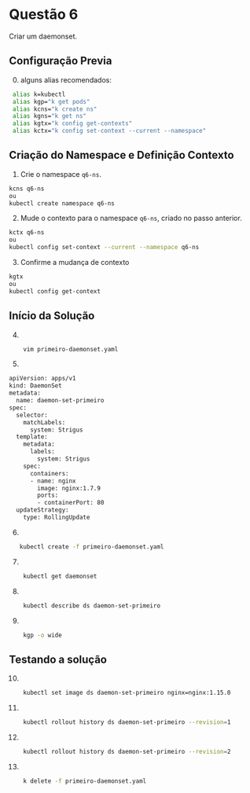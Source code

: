 # Questão 6

Criar um daemonset.

## Configuração Previa
0. alguns alias recomendados:
```bash
 alias k=kubectl
 alias kgp="k get pods"
 alias kcns="k create ns"
 alias kgns="k get ns"
 alias kgtx="k config get-contexts"
 alias kctx="k config set-context --current --namespace"
```
## Criação do Namespace e Definição Contexto 
1. Crie o namespace `q6-ns`.
```bash
kcns q6-ns
ou
kubectl create namespace q6-ns
```
2. Mude o contexto para o namespace `q6-ns`, criado no passo anterior.
```bash
kctx q6-ns
ou
kubectl config set-context --current --namespace q6-ns
```
3. Confirme a mudança de contexto
```bash
kgtx
ou
kubectl config get-context
```

## Início da Solução
4. 
```bash
    vim primeiro-daemonset.yaml
```
5. 
```bash
apiVersion: apps/v1
kind: DaemonSet
metadata:
  name: daemon-set-primeiro
spec:
  selector:
    matchLabels:
      system: Strigus
  template:
    metadata:
      labels:
        system: Strigus
    spec:
      containers:
      - name: nginx
        image: nginx:1.7.9
        ports:
        - containerPort: 80
  updateStrategy:
    type: RollingUpdate
```
6. 
```bash
   kubectl create -f primeiro-daemonset.yaml
```
7. 
```bash
    kubectl get daemonset
```
8. 
```bash
    kubectl describe ds daemon-set-primeiro
```   
9. 
```bash
    kgp -o wide
```
## Testando a solução
10. 
```bash
    kubectl set image ds daemon-set-primeiro nginx=nginx:1.15.0
```
11. 
```bash
    kubectl rollout history ds daemon-set-primeiro --revision=1
```
12. 
```bash
    kubectl rollout history ds daemon-set-primeiro --revision=2
```
13. 
```bash
    k delete -f primeiro-daemonset.yaml
```
